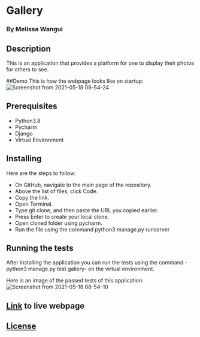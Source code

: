 # Gallery
### By Melissa Wangui

## Description
This is an application that provides a platform for one to display their photos for others to see.

##Demo
This is how the webpage looks like on startup:
![Screenshot from 2021-05-18 08-54-24](https://user-images.githubusercontent.com/78697374/118608221-1f346d00-b7c2-11eb-856d-ff7a9911ab12.png)

## Prerequisites
* Python3.8
* Pycharm
* Django
* Virtual Environment

## Installing
Here are the steps to follow:

* On GitHub, navigate to the main page of the repository.
* Above the list of files, click Code.
* Copy the link.
* Open Terminal.
* Type git clone, and then paste the URL you copied earlier.
* Press Enter to create your local clone.
* Open cloned folder using pycharm.
* Run the file using the command python3 manage.py runserver

## Running the tests
After installing the application you can run the tests using the command -python3 manage.py test gallery- on the virtual environment.

Here is an image of the passed tests of this application:
![Screenshot from 2021-05-18 08-54-10](https://user-images.githubusercontent.com/78697374/118607597-6f5eff80-b7c1-11eb-8ab2-65ee52792a4c.png)
## [Link]( https://m-gallery123.herokuapp.com/ ) to live webpage
## [License](https://github.com/melissa-koi/PersonalGallery/blob/main/LICENSE)